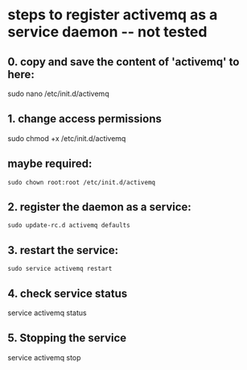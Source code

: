 # steps to register activemq as a service daemon -- not tested

## 0. copy and save the content of 'activemq' to here:
  sudo nano /etc/init.d/activemq

## 1. change access permissions
  sudo chmod +x /etc/init.d/activemq

## maybe required:
	sudo chown root:root /etc/init.d/activemq

## 2. register the daemon as a service:
	sudo update-rc.d activemq defaults

## 3. restart the service:
	sudo service activemq restart

## 4. check service status
  service activemq status

## 5. Stopping the service
  service activemq stop
